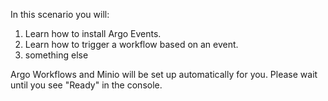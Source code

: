 In this scenario you will:

1. Learn how to install Argo Events.
2. Learn how to trigger a workflow based on an event.
3. something else

Argo Workflows and Minio will be set up automatically for you. Please wait until you see "Ready" in the console.

